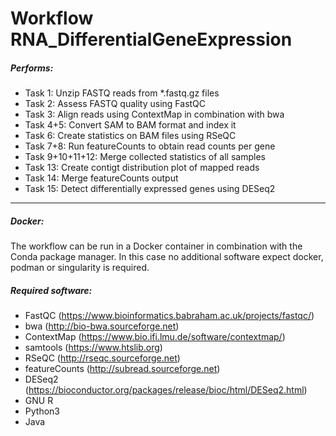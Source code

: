 Workflow RNA_DifferentialGeneExpression
==================================

##### Performs:
* Task 1: Unzip FASTQ reads from *.fastq.gz files
* Task 2: Assess FASTQ quality using FastQC
* Task 3: Align reads using ContextMap in combination with bwa
* Task 4+5: Convert SAM to BAM format and index it
* Task 6: Create statistics on BAM files using RSeQC
* Task 7+8: Run featureCounts to obtain read counts per gene
* Task 9+10+11+12: Merge collected statistics of all samples
* Task 13: Create contigt distribution plot of mapped reads
* Task 14: Merge featureCounts output
* Task 15: Detect differentially expressed genes using DESeq2
---





##### Docker:
The workflow can be run in a Docker container in combination with the Conda package manager.
In this case no additional software expect docker, podman or singularity is required.

##### Required software:
* FastQC (https://www.bioinformatics.babraham.ac.uk/projects/fastqc/)
* bwa (http://bio-bwa.sourceforge.net)
* ContextMap (https://www.bio.ifi.lmu.de/software/contextmap/)
* samtools (https://www.htslib.org)
* RSeQC (http://rseqc.sourceforge.net)
* featureCounts (http://subread.sourceforge.net)
* DESeq2 (https://bioconductor.org/packages/release/bioc/html/DESeq2.html)
* GNU R
* Python3
* Java

